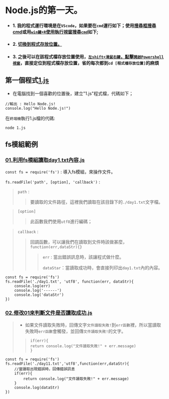 # Node.js的第一天。

* #### 1. 我的程式運行環境是在`VScode`，如果要在`cmd`運行如下；使用[搜尋框搜尋cmd](../範例圖片/cmd01.png)或用[`win鍵+R`使用執行視窗搜尋`cmd`](../範例圖片/cmd02.png)如下;

* #### 2. [切換到程式存放位置。](../範例圖片/cmd03.png)

* #### 3. 之後可以在該程式檔存放位置使用，[`左shift+滑鼠右鍵`，點擊`開啟Powershell視窗`](../範例圖片/cmd04.png)，直接定位到程式檔存放位置，省的每次都到`cd [程式檔存放位置]`的麻煩

## 第一個程式[1.js](./1.js)

* 在電腦找到一個喜歡的位置後，建立"1.js"程式檔，代碼如下；
  
```
//輸出 : Hello Node.js!
console.log("Hello Node.js!")
```
在`終端機`執行1.js檔的代碼:
```
node 1.js
```

## fs模組範例
### [01.利用fs模組讀取day1.txt內容.js](./01.利用fs模組讀取day1內容.js)

`const fs = require('fs')` : 導入fs模組，來操作文件。

`fs.readFile('path', [option], 'callback')` : 
> `path` : 
> >要讀取的文件路徑，這裡我們讀取在該目錄下的`./day1.txt`文字檔。

> `[option]`
> >此函數我們使用`utf8`進行編碼；

> `callback` : 
> >回調函數，可以讓我們在讀取到文件時該做甚麼，`function(err,dataStr){}`
> > >`err` : 當出錯誤訊息時，該讓程式做什麼。
> > >
> > >`dataStar`：當讀取成功時，會直接列印出`day1.txt`內的內容。

```
const fs = require('fs')
fs.readFile('./day1.txt', 'utf8', function(err, dataStr){
	console.log(err)
	console.log('------')
	console.log('dataStr')
})
```

### [02.修改01來判斷文件是否讀取成功.js](./02.修改01來判斷文件是否讀取成功.js)
>*  如果文件讀取失敗時，回傳文字`文件讀取失敗!`到`err函數`裡，所以當讀取失敗時`err函數`會觸發，並回傳`文件讀取失敗!`的文字。
>>```
>>if(err){
>> return console.log("文件讀取失敗!" + err.message)
>>}
>>```

```
const fs = require('fs')
fs.readFile('./day11.txt','utf8',function(err,dataStr){
    //當讀取出現錯誤時，回傳錯誤訊息
    if(err){
        return console.log("文件讀取失敗!" + err.message)
    }
    console.log(dataStr)
})
```